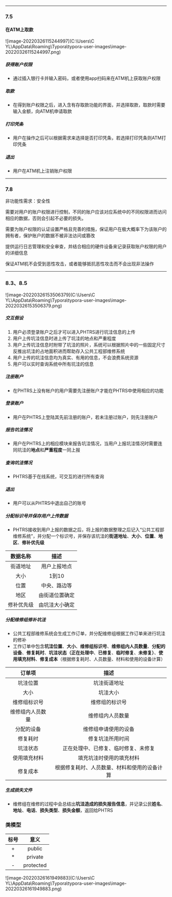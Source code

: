 ------

### 7.5

#### 在ATM上取款

![image-20220326115244997](C:\Users\C YL\AppData\Roaming\Typora\typora-user-images\image-20220326115244997.png)

##### 获得账户权限

- 通过插入银行卡并输入密码，或者使用app扫码来在ATM机上获取账户权限

##### 取款

- 在得到账户权限之后，进入含有存取款功能的界面，并选择取款，取款时需要输入金额，向ATM机申请取款

##### 打印凭条

- 用户在操作之后可以根据需求来选择是否打印凭条，若选择打印凭条则ATM打印凭条

##### 退出

- 用户在ATM机上注销账户权限

------

### 7.8

非功能性需求：安全性

需要对用户的账户权限进行控制，不同的账户应该对应系统中的不同权限进而访问相应的数据，否则会引起不必要的损失。

需要为账户权限的认证设置严格且完善的措施，保证用户在极大概率下为该账户的拥有者，保护账户的数据不被非法访问或篡改

提供运行日志管理和安全审查，并结合相应的硬件设备来记录获取账户权限的用户的详细信息

保证ATM机不会受到恶性攻击，或者能够抵抗恶性攻击而不会出现非法操作

------

### 8.3、8.5

![image-20220326153506379](C:\Users\C YL\AppData\Roaming\Typora\typora-user-images\image-20220326153506379.png)

##### 交互假设

1. 用户必须登录账户之后才可以进入PHTRS进行坑洼信息的上传
2. 用户上传坑洼信息时进上传了坑洼的地点和严重程度
3. 用户上传坑洼信息时附带了坑洼的照片，系统可以根据照片中的一些固定尺寸反推出坑洼的占地面积进而帮助存入公共工程部维修系统
4. 用户上传的坑洼信息均为真实、有用的信息，不会浪费系统资源
5. 用户可以实时查询系统中所有坑洼的信息

##### 注册账户

- 在PHTRS上没有帐户的用户需要先注册账户才能在PHTRS中使用相应的功能

##### 登录账户

- 用户在PHTRS上登陆其先前注册的账户，若未注册过账户，则先注册账户

##### 报告坑洼情况

- 用户在PHTRS上的相应模块来报告坑洼情况，当用户上报坑洼情况时需要连同坑洼的**地点**和**严重程度**一同上报

##### 查询坑洼情况

- PHTRS基于在线系统，可交互的进行所有查询

##### 退出

- 用户可以从PHTRS中退出自己的账号

##### 分配标识号并保存用户上传数据

- PHTRS接收到用户上报的数据之后，将上报的数据整理之后记入“公共工程部维修系统”，并分配一个标识号，并保存该坑洼的**街道地址**、**大小**、**位置**、**地区**、**修补优先级**

|  数据名称  |      描述      |
| :--------: | :------------: |
|  街道地址  |  用户上报地点  |
|    大小    |     1到10      |
|    位置    |  中央、路边等  |
|    地区    | 由街道位置确定 |
| 修补优先级 | 由坑洼大小确定 |

##### 分配维修组修补坑洼

- 公共工程部维修系统会生成工作订单，并分配维修组根据工作订单来进行坑洼的修补
- 工作订单中包含**坑洼位置**、**大小**、**维修组标识号**、**维修组内人员数量**、**分配的设备**、**修复耗时**、**坑洼状态（正在处理中**、**已修复**、**临时修复**、**未修复）**、**使用填充材料**、**修复成本**（根据修复耗时、人员数量、材料和使用的设备计算）

|      订单项      |                     描述                     |
| :--------------: | :------------------------------------------: |
|     坑洼位置     |                 坑洼街道地址                 |
|       大小       |                   坑洼大小                   |
|   维修组标识号   |                维修组的标识号                |
| 维修组内人员数量 |               维修组内人员数量               |
|    分配的设备    |             维修组申请使用的设备             |
|     修复耗时     |               修复坑洼所用时间               |
|     坑洼状态     |     正在处理中、已修复、临时修复、未修复     |
|   使用填充材料   |           填充坑洼时使用的填充材料           |
|     修复成本     | 根据修复耗时、人员数量、材料和使用的设备计算 |

##### 生成损失文件

- 维修组在维修的过程中会总结出**坑洼造成的损失报告信息**，并记录公民**姓名**、**地址**、**电话**、**损失类型**、**损失金额**，返回给PHTRS

### 类模型

| 标号 |   意义    |
| :--: | :-------: |
|  +   |  public   |
|  *   |  private  |
|  -   | protected |

![image-20220326161949883](C:\Users\C YL\AppData\Roaming\Typora\typora-user-images\image-20220326161949883.png)

